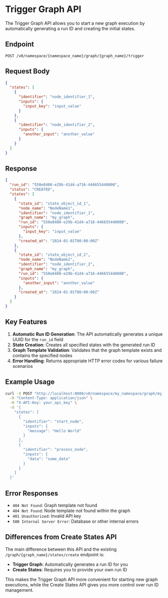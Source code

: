 # Trigger Graph API

The Trigger Graph API allows you to start a new graph execution by automatically generating a run ID and creating the initial states.

## Endpoint

```
POST /v0/namespace/{namespace_name}/graph/{graph_name}/trigger
```

## Request Body

```json
{
  "states": [
    {
      "identifier": "node_identifier_1",
      "inputs": {
        "input_key": "input_value"
      }
    },
    {
      "identifier": "node_identifier_2", 
      "inputs": {
        "another_input": "another_value"
      }
    }
  ]
}
```

## Response

```json
{
  "run_id": "550e8400-e29b-41d4-a716-446655440000",
  "status": "CREATED",
  "states": [
    {
      "state_id": "state_object_id_1",
      "node_name": "NodeName1",
      "identifier": "node_identifier_1",
      "graph_name": "my_graph",
      "run_id": "550e8400-e29b-41d4-a716-446655440000",
      "inputs": {
        "input_key": "input_value"
      },
      "created_at": "2024-01-01T00:00:00Z"
    },
    {
      "state_id": "state_object_id_2",
      "node_name": "NodeName2",
      "identifier": "node_identifier_2",
      "graph_name": "my_graph", 
      "run_id": "550e8400-e29b-41d4-a716-446655440000",
      "inputs": {
        "another_input": "another_value"
      },
      "created_at": "2024-01-01T00:00:00Z"
    }
  ]
}
```

## Key Features

1. **Automatic Run ID Generation**: The API automatically generates a unique UUID for the `run_id` field
2. **State Creation**: Creates all specified states with the generated run ID
3. **Graph Template Validation**: Validates that the graph template exists and contains the specified nodes
4. **Error Handling**: Returns appropriate HTTP error codes for various failure scenarios

## Example Usage

```bash
curl -X POST "http://localhost:8000/v0/namespace/my_namespace/graph/my_graph/trigger" \
  -H "Content-Type: application/json" \
  -H "X-API-Key: your_api_key" \
  -d '{
    "states": [
      {
        "identifier": "start_node",
        "inputs": {
          "message": "Hello World"
        }
      },
      {
        "identifier": "process_node",
        "inputs": {
          "data": "some_data"
        }
      }
    ]
  }'
```

## Error Responses

- `404 Not Found`: Graph template not found
- `404 Not Found`: Node template not found within the graph
- `401 Unauthorized`: Invalid API key
- `500 Internal Server Error`: Database or other internal errors

## Differences from Create States API

The main difference between this API and the existing `/graph/{graph_name}/states/create` endpoint is:

- **Trigger Graph**: Automatically generates a run ID for you
- **Create States**: Requires you to provide your own run ID

This makes the Trigger Graph API more convenient for starting new graph executions, while the Create States API gives you more control over run ID management.
